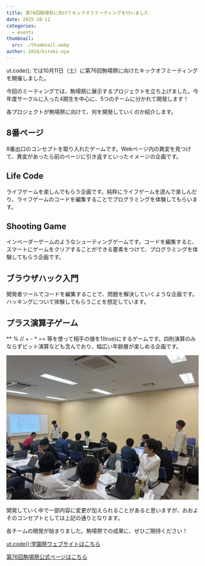 ```yaml
---
title: 第76回駒場祭に向けてキックオフミーティングを行いました
date: 2025-10-11
categories:
  - events
thumbnail:
  src: ./thumbnail.webp
author: 2024/hiroki-oya
---
```


ut.code(); では10月11日（土）に第76回駒場祭に向けたキックオフミーティングを開催しました。


今回のミーティングでは、駒場祭に展示するプロジェクトを立ち上げました。今年度サークルに入った4期生を中心に、5つのチームに分かれて開発します！

各プロジェクトが駒場祭に向けて、何を開発していくのか紹介します。

## 8番ページ
8番出口のコンセプトを取り入れたゲームです。Webページ内の異変を見つけて、異変があったら前のページに引き返すといったイメージの企画です。

## Life Code
ライフゲームを楽しんでもらう企画です。純粋にライフゲームを遊んで楽しんだり、ライフゲームのコードを編集することでプログラミングを体験してもらいます。

## Shooting Game
インベーダーゲームのようなシューティングゲームです。コードを編集すると、スマートにゲームをクリアすることができる要素をつけて、プログラミングを体験してもらう企画です。

## ブラウザハック入門
開発者ツールでコードを編集することで、問題を解決していくような企画です。ハッキングについて体験してもらうことを想定しています。

## プラス演算子ゲーム
** % // + - * == 等を使って相手の値を1(true)にするゲームです。四則演算のみならずビット演算なども含んでおり、幅広い年齢層が楽しめる企画です。

![発表の様子](./project.webp)

開発していく中で一部内容に変更が加えられることがあると思いますが、おおよそのコンセプトとしては上記の通りとなります。

各チームの開発が始まりました。駒場祭での成果に、ぜひご期待ください！

[ut.code();学園祭ウェブサイトはこちら](https://festival.utcode.net/)

[第76回駒場祭公式ページはこちら](https://www.komabasai.net/76/visitor/)

